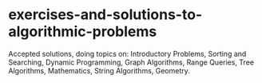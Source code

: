 # exercises-and-solutions-to-algorithmic-problems
Accepted solutions, doing topics on: Introductory Problems, Sorting and Searching, Dynamic Programming, Graph Algorithms, Range Queries, Tree Algorithms, Mathematics, String Algorithms, Geometry.
